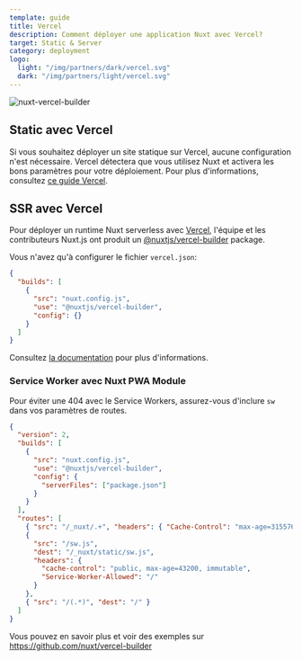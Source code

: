 ```yaml
---
template: guide
title: Vercel
description: Comment déployer une application Nuxt avec Vercel?
target: Static & Server
category: deployment
logo:
  light: "/img/partners/dark/vercel.svg"
  dark: "/img/partners/light/vercel.svg"
---
```


![nuxt-vercel-builder](https://user-images.githubusercontent.com/904724/61308402-7a752d00-a7f0-11e9-9502-23731ccd00fd.png)

## Static avec Vercel

Si vous souhaitez déployer un site statique sur Vercel, aucune configuration n'est nécessaire. Vercel détectera que vous utilisez Nuxt et activera les bons paramètres pour votre déploiement. Pour plus d'informations, consultez [ce guide Vercel](https://vercel.com/guides/deploying-nuxtjs-with-vercel).

## SSR avec Vercel

Pour déployer un runtime Nuxt serverless avec [Vercel](https://vercel.com), l'équipe et les contributeurs Nuxt.js ont produit un [@nuxtjs/vercel-builder](https://github.com/nuxt/vercel-builder) package.

Vous n'avez qu'à configurer le fichier `vercel.json`:

```json
{
  "builds": [
    {
      "src": "nuxt.config.js",
      "use": "@nuxtjs/vercel-builder",
      "config": {}
    }
  ]
}
```

Consultez [la documentation](https://github.com/nuxt/vercel-builder) pour plus d'informations.

### Service Worker avec Nuxt PWA Module

Pour éviter une 404 avec le Service Workers, assurez-vous d'inclure `sw` dans vos paramètres de routes.

```json
{
  "version": 2,
  "builds": [
    {
      "src": "nuxt.config.js",
      "use": "@nuxtjs/vercel-builder",
      "config": {
        "serverFiles": ["package.json"]
      }
    }
  ],
  "routes": [
    { "src": "/_nuxt/.+", "headers": { "Cache-Control": "max-age=31557600" } },
    {
      "src": "/sw.js",
      "dest": "/_nuxt/static/sw.js",
      "headers": {
        "cache-control": "public, max-age=43200, immutable",
        "Service-Worker-Allowed": "/"
      }
    },
    { "src": "/(.*)", "dest": "/" }
  ]
}
```

Vous pouvez en savoir plus et voir des exemples sur https://github.com/nuxt/vercel-builder
